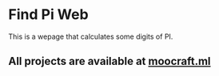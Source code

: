 # Find Pi Web
 This is a wepage that calculates some digits of PI.
## All projects are available at [moocraft.ml](https://moocraft.ml)
